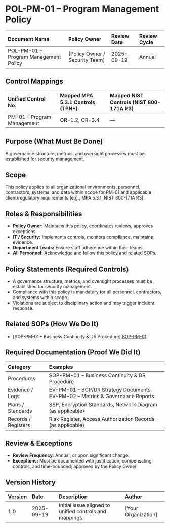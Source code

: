 # POL-PM-01 – Program Management Policy

| Document Name | Policy Owner | Review Date | Review Cycle |
| :---- | :---- | :---- | :---- |
| POL-PM-01 – Program Management Policy | [Policy Owner / Security Team] | 2025-09-19 | Annual |

## Control Mappings
| Unified Control No. | Mapped MPA 5.3.1 Controls (TPN+) | Mapped NIST Controls (NIST 800-171A R3) |
| :---- | :---- | :---- |
| PM-01 – Program Management | OR-1.2, OR-3.4 | — |

## Purpose (What Must Be Done)
A governance structure, metrics, and oversight processes must be established for security management.

## Scope
This policy applies to all organizational environments, personnel, contractors, systems, and data within scope for PM-01 and applicable client/regulatory requirements (e.g., MPA 5.3.1, NIST 800-171A R3).

## Roles & Responsibilities
- **Policy Owner:** Maintains this policy, coordinates reviews, approves exceptions.
- **IT / Security:** Implements controls, monitors compliance, maintains evidence.
- **Department Leads:** Ensure staff adherence within their teams.
- **All Personnel:** Acknowledge and follow this policy and related SOPs.

## Policy Statements (Required Controls)
- A governance structure, metrics, and oversight processes must be established for security management.
- Compliance with this policy is mandatory for all personnel, contractors, and systems within scope.
- Violations are subject to disciplinary action and may trigger incident response.

## Related SOPs (How We Do It)
- [SOP-PM-01 – Business Continuity & DR Procedure] [SOP-PM-01]

## Required Documentation (Proof We Did It)
| Category | Examples |
| :-- | :-- |
| Procedures | SOP-PM-01 – Business Continuity & DR Procedure |
| Evidence / Logs | EV-PM-01 – BCP/DR Strategy Documents, EV-PM-02 – Metrics & Governance Reports |
| Plans / Standards | SSP, Encryption Standards, Network Diagram (as applicable) |
| Records / Registers | Risk Register, Access Authorization Records (as applicable) |

## Review & Exceptions
- **Review Frequency:** Annual, or upon significant change.
- **Exceptions:** Must be documented with justification, compensating controls, and time-bounded; approved by the Policy Owner.

## Version History
| Version | Date | Description | Author |
| :-- | :-- | :-- | :-- |
| 1.0 | 2025-09-19 | Initial issue aligned to unified controls and mappings. | [Your Organization] |

[SOP-PM-01]: ../standards_and_sops/SOP-PM-01_Business_Continuity_DR_Procedure.md
[EV-PM-01]: ../evidence/EV-PM-01_BCP_DR_Strategy_Documents.md
[EV-PM-02]: ../evidence/EV-PM-02_Metrics_Governance_Reports.md
